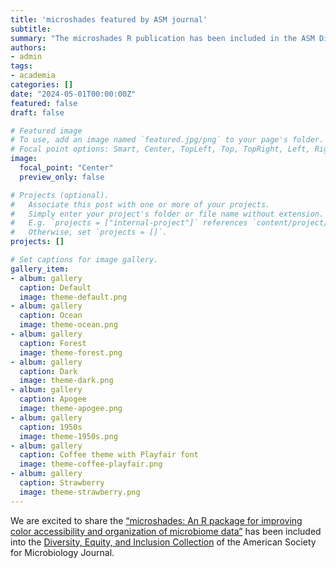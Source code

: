 ```yaml
---
title: 'microshades featured by ASM journal'
subtitle: 
summary: "The microshades R publication has been included in the ASM Diversity, Equity, and Inclusion article collection."
authors:
- admin
tags:
- academia
categories: []
date: "2024-05-01T00:00:00Z"
featured: false
draft: false

# Featured image
# To use, add an image named `featured.jpg/png` to your page's folder.
# Focal point options: Smart, Center, TopLeft, Top, TopRight, Left, Right, BottomLeft, Bottom, BottomRight
image:
  focal_point: "Center"
  preview_only: false

# Projects (optional).
#   Associate this post with one or more of your projects.
#   Simply enter your project's folder or file name without extension.
#   E.g. `projects = ["internal-project"]` references `content/project/deep-learning/index.md`.
#   Otherwise, set `projects = []`.
projects: []

# Set captions for image gallery.
gallery_item:
- album: gallery
  caption: Default
  image: theme-default.png
- album: gallery
  caption: Ocean
  image: theme-ocean.png
- album: gallery
  caption: Forest
  image: theme-forest.png
- album: gallery
  caption: Dark
  image: theme-dark.png
- album: gallery
  caption: Apogee
  image: theme-apogee.png
- album: gallery
  caption: 1950s
  image: theme-1950s.png
- album: gallery
  caption: Coffee theme with Playfair font
  image: theme-coffee-playfair.png
- album: gallery
  caption: Strawberry
  image: theme-strawberry.png
---
```


We are excited to share the [“microshades: An R package for improving color accessibility and organization of microbiome data”](https://journals.asm.org/doi/10.1128/MRA.00795-22) has been included into the [Diversity, Equity, and Inclusion Collection](https://journals.asm.org/dei-collection) of the American Society for Microbiology Journal. 


 
